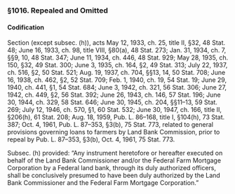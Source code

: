 ### §1016. Repealed and Omitted ###

#### Codification ####

Section (except subsec. (h)), acts May 12, 1933, ch. 25, title II, §32, 48 Stat. 48; June 16, 1933, ch. 98, title VIII, §80(a), 48 Stat. 273; Jan. 31, 1934, ch. 7, §§9, 10, 48 Stat. 347; June 11, 1934, ch. 446, 48 Stat. 929; May 28, 1935, ch. 150, §32, 49 Stat. 300; June 3, 1935, ch. 164, §2, 49 Stat. 313; July 22, 1937, ch. 516, §2, 50 Stat. 521; Aug. 19, 1937, ch. 704, §§13, 14, 50 Stat. 708; June 16, 1938, ch. 462, §2, 52 Stat. 709; Feb. 1, 1940, ch. 19, 54 Stat. 19; June 29, 1940, ch. 441, §1, 54 Stat. 684; June 3, 1942, ch. 321, 56 Stat. 306; June 27, 1942, ch. 449, §2, 56 Stat. 392; June 26, 1943, ch. 146, 57 Stat. 196; June 30, 1944, ch. 329, 58 Stat. 646; June 30, 1945, ch. 204, §§11–13, 59 Stat. 269; July 12, 1946, ch. 570, §1, 60 Stat. 532; June 30, 1947, ch. 166, title II, §206(h), 61 Stat. 208; Aug. 18, 1959, Pub. L. 86–168, title I, §104(h), 73 Stat. 387; Oct. 4, 1961, Pub. L. 87–353, §3(b), 75 Stat. 773, related to general provisions governing loans to farmers by Land Bank Commission, prior to repeal by Pub. L. 87–353, §3(b), Oct. 4, 1961, 75 Stat. 773.

Subsec. (h) provided: “Any instrument heretofore or hereafter executed on behalf of the Land Bank Commissioner and/or the Federal Farm Mortgage Corporation by a Federal land bank, through its duly authorized officers, shall be conclusively presumed to have been duly authorized by the Land Bank Commissioner and the Federal Farm Mortgage Corporation.”